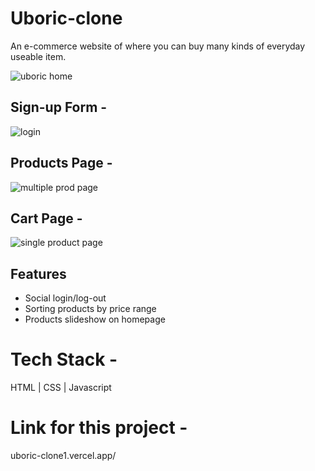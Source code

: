 # Uboric-clone

An e-commerce website of where you can buy many kinds of everyday useable item.

![uboric home](https://user-images.githubusercontent.com/91117738/160104331-3ed5c0b0-e3fa-49e7-8d96-20494dbfae23.png)




## Sign-up Form -

![login ](https://user-images.githubusercontent.com/91117738/160168731-dc5f36df-c291-44ab-a145-7c0a92291450.png)

## Products Page -

![multiple prod page](https://user-images.githubusercontent.com/91117738/160169919-d45bb896-13e1-4b7d-b7b7-d07e270630fa.png)

## Cart Page -

![single product page](https://user-images.githubusercontent.com/91117738/160170401-8aeb24e0-e886-473e-b976-a9432fe82d02.png)

## Features
- Social login/log-out
- Sorting products by price range
- Products slideshow on homepage

# Tech Stack -
HTML | CSS | Javascript

# Link for this project -  
uboric-clone1.vercel.app/


			
